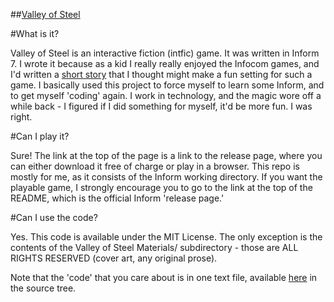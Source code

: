 ##<a href="http://e2podcast.spunkotronic.com/Release/index.html">Valley of Steel</a>


#What is it?

Valley of Steel is an interactive fiction (intfic) game.  It was written in 
Inform 7.  I wrote it because as a kid I really really enjoyed the Infocom
games, and I'd written a <a href="http://everything2.com/user/The+Custodian/writeups/Meek+and+obedient+you+follow+the+leader+down+well+trodden+corridors+into+the+valley+of+steel">short story</a> that I thought might make a fun setting for
such a game.  I basically used this project to force myself to learn some
Inform, and to get myself 'coding' again.  I work in technology, and the
magic wore off a while back - I figured if I did something for myself, it'd
be more fun.  I was right.

#Can I play it?

Sure!  The link at the top of the page is a link to the release page, where you
can either download it free of charge or play in a browser. This repo is mostly
for me, as it consists of the Inform working directory.  If you want the 
playable game, I strongly encourage you to go to the link at the top of the
README, which is the official Inform 'release page.' 

#Can I use the code?

Yes.  This code is available under the MIT License.  The only exception is the
contents of the Valley of Steel Materials/ subdirectory - those are 
ALL RIGHTS RESERVED (cover art, any original prose).

Note that the 'code' that you care about is in one text file, available 
<a href="https://github.com/jbz/valleyofsteel/tree/master/Valley%20of%20Steel.inform/Source">here</a>
in the source tree.
